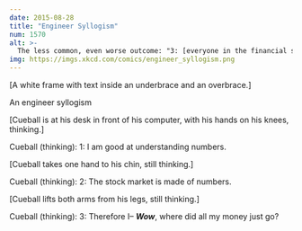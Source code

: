 ```yaml
---
date: 2015-08-28
title: "Engineer Syllogism"
num: 1570
alt: >-
  The less common, even worse outcome: "3: [everyone in the financial system] WOW, where did all my money just go?"
img: https://imgs.xkcd.com/comics/engineer_syllogism.png
---
```

[A white frame with text inside an underbrace and an overbrace.]

An engineer syllogism

[Cueball is at his desk in front of his computer, with his hands on his knees, thinking.]

Cueball (thinking): 1: I am good at understanding numbers.

[Cueball takes one hand to his chin, still thinking.]

Cueball (thinking): 2: The stock market is made of numbers.

[Cueball lifts both arms from his legs, still thinking.]

Cueball (thinking): 3: Therefore I&ndash; ***Wow***, where did all my money just go?